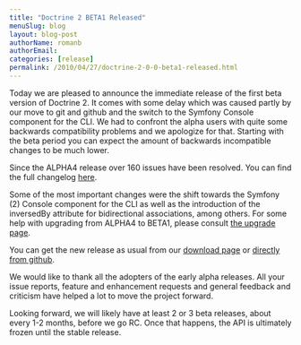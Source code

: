 ```yaml
---
title: "Doctrine 2 BETA1 Released"
menuSlug: blog
layout: blog-post
authorName: romanb
authorEmail:
categories: [release]
permalink: /2010/04/27/doctrine-2-0-0-beta1-released.html
---
```

Today we are pleased to announce the immediate release of the first beta
version of Doctrine 2. It comes with some delay which was caused partly
by our move to git and github and the switch to the Symfony Console
component for the CLI. We had to confront the alpha users with quite
some backwards compatibility problems and we apologize for that.
Starting with the beta period you can expect the amount of backwards
incompatible changes to be much lower.

Since the ALPHA4 release over 160 issues have been resolved. You can
find the full changelog
[here](http://www.doctrine-project.org/jira/secure/ReleaseNote.jspa?projectId=10032&styleName=Html&version=10030).

Some of the most important changes were the shift towards the Symfony
(2) Console component for the CLI as well as the introduction of the
inversedBy attribute for bidirectional associations, among others. For
some help with upgrading from ALPHA4 to BETA1, please consult [the
upgrade page](http://www.doctrine-project.org/upgrade/2_0).

You can get the new release as usual from our [download
page](http://www.doctrine-project.org/download) or [directly from
github](http://github.com/doctrine/doctrine2).

We would like to thank all the adopters of the early alpha releases. All
your issue reports, feature and enhancement requests and general
feedback and criticism have helped a lot to move the project forward.

Looking forward, we will likely have at least 2 or 3 beta releases,
about every 1-2 months, before we go RC. Once that happens, the API is
ultimately frozen until the stable release.
